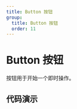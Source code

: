 ```yaml
---
title: Button 按钮
group:
  title: Button 按钮
  order: 11
---
```


# Button 按钮

按钮用于开始一个即时操作。

## 代码演示

<code src="./demos/demo1.tsx"></code>
